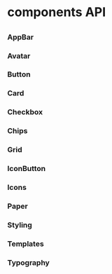 # components API

## 

### AppBar

### Avatar

### Button

### Card

### Checkbox

### Chips

### Grid

### IconButton

### Icons

### Paper

### Styling

### Templates

### Typography



